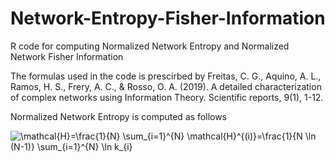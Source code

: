 # Network-Entropy-Fisher-Information
R code for computing Normalized Network Entropy and Normalized Network Fisher Information

The formulas used in the code is prescirbed by 
Freitas, C. G., Aquino, A. L., Ramos, H. S., Frery, A. C., & Rosso, O. A. (2019). A detailed characterization of complex networks using Information Theory. Scientific reports, 9(1), 1-12.

Normalized Network Entropy is computed as follows

<img src="http://www.sciweavers.org/tex2img.php?eq=%5Cmathcal%7BH%7D%3D%5Cfrac%7B1%7D%7BN%7D%20%5Csum_%7Bi%3D1%7D%5E%7BN%7D%20%5Cmathcal%7BH%7D%5E%7B%28i%29%7D%3D%5Cfrac%7B1%7D%7BN%20%5Cln%20%28N-1%29%7D%20%5Csum_%7Bi%3D1%7D%5E%7BN%7D%20%5Cln%20k_%7Bi%7D&bc=White&fc=Black&im=ps&fs=12&ff=txfonts&edit=0" align="center" border="0" alt="\mathcal{H}=\frac{1}{N} \sum_{i=1}^{N} \mathcal{H}^{(i)}=\frac{1}{N \ln (N-1)} \sum_{i=1}^{N} \ln k_{i}" width="" height="" />
